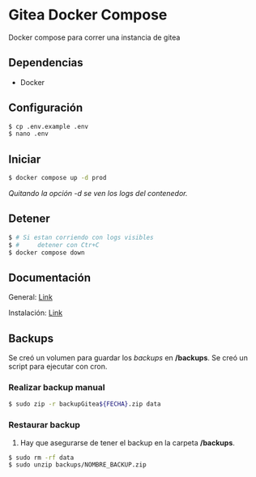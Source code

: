# Gitea Docker Compose

Docker compose para correr una instancia de gitea

## Dependencias

- Docker

## Configuración

```bash
$ cp .env.example .env
$ nano .env
```

## Iniciar

```bash
$ docker compose up -d prod
```

_Quitando la opción *-d* se ven los logs del contenedor._

## Detener

```bash
$ # Si estan corriendo con logs visibles
$ #     detener con Ctr+C
$ docker compose down
```

## Documentación

General: [Link](https://docs.gitea.io/en-us/)

Instalación: [Link](https://docs.gitea.io/en-us/install-with-docker/)

## Backups

Se creó un volumen para guardar los _backups_ en **/backups**.
Se creó un script para ejecutar con cron.

### Realizar backup manual

```bash
$ sudo zip -r backupGitea${FECHA}.zip data
```

### Restaurar backup

1. Hay que asegurarse de tener el backup en la carpeta **/backups**.

```bash
$ sudo rm -rf data
$ sudo unzip backups/NOMBRE_BACKUP.zip
```
